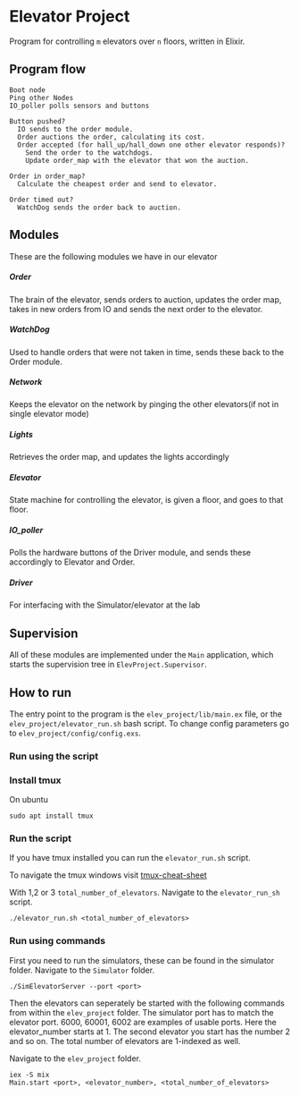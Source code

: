 # Elevator Project

Program for controlling `m` elevators over `n` floors, written in Elixir.

## Program flow
```
Boot node
Ping other Nodes
IO_poller polls sensors and buttons

Button pushed?
  IO sends to the order module.
  Order auctions the order, calculating its cost.
  Order accepted (for hall_up/hall_down one other elevator responds)?
    Send the order to the watchdogs.
    Update order_map with the elevator that won the auction.

Order in order_map?
  Calculate the cheapest order and send to elevator.

Order timed out?
  WatchDog sends the order back to auction.
```

## Modules

These are the following modules we have in our elevator
##### Order
The brain of the elevator, sends orders to auction, updates the order map, takes in new orders from IO and sends the next order to the elevator.

##### WatchDog
Used to handle orders that were not taken in time, sends these back to the Order module.

##### Network
Keeps the elevator on the network by pinging the other elevators(if not in single elevator mode)

##### Lights
Retrieves the order map, and updates the lights accordingly

##### Elevator
State machine for controlling the elevator, is given a floor, and goes to that floor.

##### IO_poller
Polls the hardware buttons of the Driver module, and sends these accordingly to Elevator and Order.

##### Driver
For interfacing with the Simulator/elevator at the lab

## Supervision
All of these modules are implemented under the `Main` application, which starts the supervision tree in `ElevProject.Supervisor`.


## How to run
The entry point to the program is the `elev_project/lib/main.ex` file, or the `elev_project/elevator_run.sh` bash script.
To change config parameters go to `elev_project/config/config.exs`.

### Run using the script

### Install tmux
On ubuntu
```
sudo apt install tmux
```

### Run the script
If you have tmux installed you can run the `elevator_run.sh` script.

To navigate the tmux windows visit [tmux-cheat-sheet](https://tmuxcheatsheet.com/)

With 1,2 or 3 `total_number_of_elevators`.
Navigate to the `elevator_run_sh` script.
```
./elevator_run.sh <total_number_of_elevators>
```

### Run using commands

First you need to run the simulators, these can be found in the simulator folder.
Navigate to the `Simulator` folder.
```
./SimElevatorServer --port <port>
```

Then the elevators can seperately be started with the following commands from within the `elev_project` folder.
The simulator port has to match the elevator port. 6000, 60001, 6002 are examples of usable ports.
Here the elevator_number starts at 1. The second elevator you start has the number 2 and so on. The total number of elevators are 1-indexed as well.

Navigate to the `elev_project` folder.
```
iex -S mix
Main.start <port>, <elevator_number>, <total_number_of_elevators>
```
